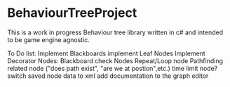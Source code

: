 # BehaviourTreeProject

This is a work in progress Behaviour tree library written in c# and intended to be game engine agnostic.

To Do list:
Implement Blackboards
implement Leaf Nodes
Implement Decorator Nodes:
    Blackboard check Nodes
    Repeat/Loop node
    Pathfinding related node ("does path exist", "are we at postion",etc.)
    time limit node?
switch saved node data to xml
add documentation to the graph editor
